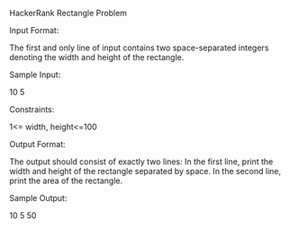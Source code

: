 HackerRank Rectangle Problem

Input Format:

The first and only line of input contains two space-separated integers denoting the width and height of the rectangle.

Sample Input:

10 5

Constraints: 

1<= width, height<=100

Output Format:

The output should consist of exactly two lines: In the first line, print the width and height of the rectangle separated by space. In the second line, print the area of the rectangle.

Sample Output:

10 5
50
